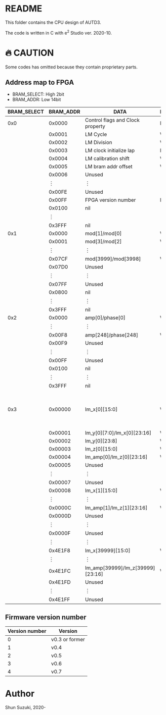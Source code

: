 # README

This folder contains the CPU design of AUTD3.

The code is written in C with e<sup>2</sup> Studio ver. 2020-10.

# :fire: CAUTION

Some codes has omitted because they contain proprietary parts.

## Address map to FPGA

* BRAM_SELECT: High 2bit
* BRAM_ADDR: Low 14bit

| BRAM_SELECT | BRAM_ADDR | DATA                             | R/W | Note                                                       |
|-------------|-----------|----------------------------------|-----|------------------------------------------------------------|
| 0x0         | 0x0000    | Control flags and Clock property | R/W | 　                                                         |
| 　          | 0x0001    | LM Cycle                         | W   | 　                                                         |
| 　          | 0x0002    | LM Division                      | W   | 　                                                         |
| 　          | 0x0003    | LM clock initialize lap          | R   | 　                                                         |
| 　          | 0x0004    | LM calibration shift             | W   | 　                                                         |
| 　          | 0x0005    | LM bram addr offset              | W   | 　                                                         |
| 　          | 0x0006    | Unused                           | 　  | 　                                                         |
| 　          | ︙        | ︙                               | 　  | 　                                                         |
| 　          | 0x00FE    | Unused                           | 　  | 　                                                         |
| 　          | 0x00FF    | FPGA version number              | R   | 　                                                         |
| 　          | 0x0100    | nil                              | 　  | 　                                                         |
| 　          | ︙        | 　                               | 　  | 　                                                         |
| 　          | 0x3FFF    | nil                              | 　  | 　                                                         |
| 0x1         | 0x0000    | mod[1]/mod[0]                    | W   | 　                                                         |
| 　          | 0x0001    | mod[3]/mod[2]                    | W   | 　                                                         |
| 　          | ︙        | ︙                               | ︙  | 　                                                         |
| 　          | 0x07CF    | mod[3999]/mod[3998]              | W   | 　                                                         |
| 　          | 0x07D0    | Unused                           | 　  | 　                                                         |
| 　          | ︙        | ︙                               | 　  | 　                                                         |
| 　          | 0x07FF    | Unused                           | 　  | 　                                                         |
| 　          | 0x0800    | nil                              | 　  | 　                                                         |
| 　          | ︙        | ︙                               | 　  | 　                                                         |
| 　          | 0x3FFF    | nil                              | 　  | 　                                                         |
| 0x2         | 0x0000    | amp[0]/phase[0]                  | W   | 　                                                         |
| 　          | ︙        | ︙                               | ︙  | 　                                                         |
| 　          | 0x00F8    | amp[248]/phase[248]              | W   | 　                                                         |
| 　          | 0x00F9    | Unused                           | 　  | 　                                                         |
| 　          | ︙        | ︙                               | 　  | 　                                                         |
| 　          | 0x00FF    | Unused                           | 　  | 　                                                         |
| 　          | 0x0100    | nil                              | 　  | 　                                                         |
| 　          | ︙        | ︙                               | 　  | 　                                                         |
| 　          | 0x3FFF    | nil                              | 　  | 　                                                         |
| 0x3         | 0x00000   | lm_x[0][15:0]                    | W   | Below, the write address in the FPGA will be BRAM_ADDR+(LM bram addr offset)*0x4000 |
| 　          | 0x00001   | lm_y[0][7:0]/lm_x[0][23:16]      | W   | 　                                                         |
| 　          | 0x00002   | lm_y[0][23:8]                    | W   | 　                                                         |
| 　          | 0x00003   | lm_z[0][15:0]                    | W   | 　                                                         |
| 　          | 0x00004   | lm_amp[0]/lm_z[0][23:16]         | W   | 　                                                         |
| 　          | 0x00005   | Unused                           | 　  | 　                                                         |
| 　          | ︙        | ︙                               | 　  | 　                                                         |
| 　          | 0x00007   | Unused                           | 　  | 　                                                         |
| 　          | 0x00008   | lm_x[1][15:0]                    | W   | 　                                                         |
| 　          | ︙        | ︙                               | ︙  | 　                                                         |
| 　          | 0x0000C   | lm_amp[1]/lm_z[1][23:16]         | W   | 　                                                         |
| 　          | 0x0000D   | Unused                           | 　  | 　                                                         |
| 　          | ︙        | ︙                               | 　  | 　                                                         |
| 　          | 0x0000F   | Unused                           | 　  | 　                                                         |
| 　          | ︙        | ︙                               | ︙  | 　                                                         |
| 　          | 0x4E1F8   | lm_x[39999][15:0]                | W   | 　                                                         |
| 　          | ︙        | ︙                               | ︙  | 　                                                         |
| 　          | 0x4E1FC   | lm_amp[39999]/lm_z[39999][23:16] | W   | 　                                                         |
| 　          | 0x4E1FD   | Unused                           | 　  | 　                                                         |
| 　          | ︙        | ︙                               | 　  | 　                                                         |
| 　          | 0x4E1FF   | Unused                           | 　  | 　                                                         |

## Firmware version number

| Version number | Version | 
|----------------|---------| 
| 0              | v0.3 or former | 
| 1              | v0.4    | 
| 2              | v0.5    | 
| 3              | v0.6    | 
| 4              | v0.7    | 

# Author

Shun Suzuki, 2020-
